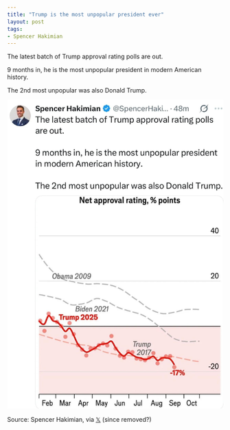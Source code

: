 ```yaml
---
title: "Trump is the most unpopular president ever"
layout: post
tags:
- Spencer Hakimian
---
```


The latest batch of Trump approval rating polls are out.

9 months in, he is the most unpopular president in modern American history.

The 2nd most unpopular was also Donald Trump.

![Trump is the most unpopular president ever](/assets/2025-09-17-trump-most-unpopular-twice.jpg "Trump is the most unpopular president ever")

Source: Spencer Hakimian, via [𝕏](https://x.com) (since removed?)
